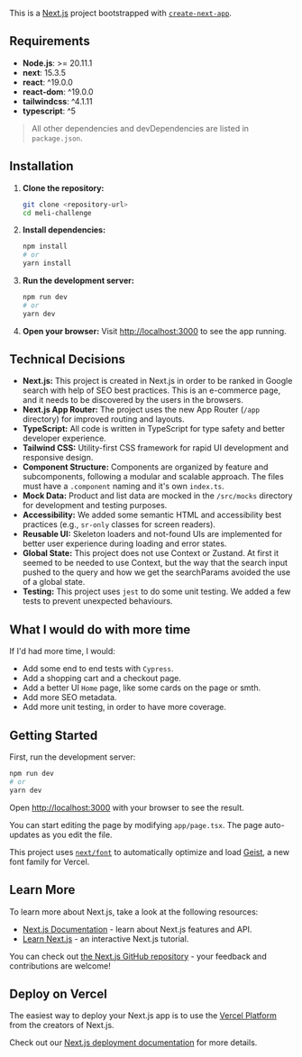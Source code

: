 This is a [Next.js](https://nextjs.org) project bootstrapped with [`create-next-app`](https://nextjs.org/docs/app/api-reference/cli/create-next-app).

## Requirements

- **Node.js**: >= 20.11.1
- **next**: 15.3.5
- **react**: ^19.0.0
- **react-dom**: ^19.0.0
- **tailwindcss**: ^4.1.11
- **typescript**: ^5

> All other dependencies and devDependencies are listed in `package.json`.

## Installation

1. **Clone the repository:**
   ```bash
   git clone <repository-url>
   cd meli-challenge
   ```
2. **Install dependencies:**
   ```bash
   npm install
   # or
   yarn install
   ```
3. **Run the development server:**
   ```bash
   npm run dev
   # or
   yarn dev
   ```
4. **Open your browser:**
   Visit [http://localhost:3000](http://localhost:3000) to see the app running.

## Technical Decisions

- **Next.js:** This project is created in Next.js in order to be ranked in Google search with help of SEO best practices. This is an e-commerce page, and it needs to be discovered by the users in the browsers.
- **Next.js App Router:** The project uses the new App Router (`/app` directory) for improved routing and layouts.
- **TypeScript:** All code is written in TypeScript for type safety and better developer experience.
- **Tailwind CSS:** Utility-first CSS framework for rapid UI development and responsive design.
- **Component Structure:** Components are organized by feature and subcomponents, following a modular and scalable approach. The files must have a `.component` naming and it's own `index.ts`.
- **Mock Data:** Product and list data are mocked in the `/src/mocks` directory for development and testing purposes.
- **Accessibility:** We added some semantic HTML and accessibility best practices (e.g., `sr-only` classes for screen readers).
- **Reusable UI:** Skeleton loaders and not-found UIs are implemented for better user experience during loading and error states.
- **Global State:** This project does not use Context or Zustand. At first it seemed to be needed to use Context, but the way that the search input pushed to the query and how we get the searchParams avoided the use of a global state.
- **Testing:** This project uses `jest` to do some unit testing. We added a few tests to prevent unexpected behaviours.

## What I would do with more time

If I'd had more time, I would:
- Add some end to end tests with `Cypress`.
- Add a shopping cart and a checkout page.
- Add a better UI `Home` page, like some cards on the page or smth.
- Add more SEO metadata.
- Add more unit testing, in order to have more coverage.

## Getting Started

First, run the development server:

```bash
npm run dev
# or
yarn dev
```

Open [http://localhost:3000](http://localhost:3000) with your browser to see the result.

You can start editing the page by modifying `app/page.tsx`. The page auto-updates as you edit the file.

This project uses [`next/font`](https://nextjs.org/docs/app/building-your-application/optimizing/fonts) to automatically optimize and load [Geist](https://vercel.com/font), a new font family for Vercel.

## Learn More

To learn more about Next.js, take a look at the following resources:

- [Next.js Documentation](https://nextjs.org/docs) - learn about Next.js features and API.
- [Learn Next.js](https://nextjs.org/learn) - an interactive Next.js tutorial.

You can check out [the Next.js GitHub repository](https://github.com/vercel/next.js) - your feedback and contributions are welcome!

## Deploy on Vercel

The easiest way to deploy your Next.js app is to use the [Vercel Platform](https://vercel.com/new?utm_medium=default-template&filter=next.js&utm_source=create-next-app&utm_campaign=create-next-app-readme) from the creators of Next.js.

Check out our [Next.js deployment documentation](https://nextjs.org/docs/app/building-your-application/deploying) for more details.
